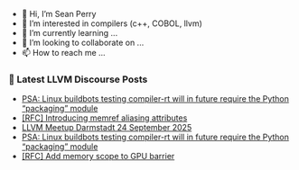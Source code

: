 - 👋 Hi, I’m Sean Perry
- 👀 I’m interested in compilers (c++, COBOL, llvm)
- 🌱 I’m currently learning ...
- 💞️ I’m looking to collaborate on ...
- 📫 How to reach me ...

<!---
s66perry/s66perry is a ✨ special ✨ repository because its `README.md` (this file) appears on your GitHub profile.
You can click the Preview link to take a look at your changes.
--->
### 📕 Latest LLVM Discourse Posts

<!-- DISCOURSE-LLVM:START -->
- [PSA: Linux buildbots testing compiler-rt will in future require the Python “packaging” module](https://discourse.llvm.org/t/psa-linux-buildbots-testing-compiler-rt-will-in-future-require-the-python-packaging-module/88100#post_3)
- [[RFC] Introducing memref aliasing attributes](https://discourse.llvm.org/t/rfc-introducing-memref-aliasing-attributes/88049#post_14)
- [LLVM Meetup Darmstadt 24 September 2025](https://discourse.llvm.org/t/llvm-meetup-darmstadt-24-september-2025/88101#post_1)
- [PSA: Linux buildbots testing compiler-rt will in future require the Python “packaging” module](https://discourse.llvm.org/t/psa-linux-buildbots-testing-compiler-rt-will-in-future-require-the-python-packaging-module/88100#post_2)
- [[RFC] Add memory scope to GPU barrier](https://discourse.llvm.org/t/rfc-add-memory-scope-to-gpu-barrier/81021?page=2#post_27)
<!-- DISCOURSE-LLVM:END -->
